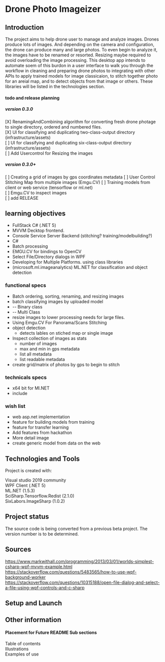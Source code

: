 # Drone Photo Imageizer

## Introduction 
The project aims to help drone user to manage and analyze images. Drones produce lots of images.
And depending on the camera and configuration, the drone can produce many and large photos. To even begin 
to analyze it, the images have to be renamed or resorted. Resizing maybe required to avoid overloading
the image processing. This desktop app intends to automate soem of this burdon in a user interface 
to walk you through the workflow in cleaning and preparing drone photos to integrating with other APIs 
to apply trained models for image classicaion, to stitch together photo for an areial map, and
 to detect objects from that image or others. These libraries will be listed in the technologies section.   


#### todo and release planning

##### version 0.3.0
[X] RenamingAndCombining algorithm for converting fresh drone photage to single directory, ordered and numbered files.  
[X] UI for classifying and duplicating two-class-output directory (infrastructure/assets)  
[ ] UI for classifying and duplicating six-class-output directory (infrastructure/assets)  
[ ] Add Usercontrol for Resizing the images 


##### version 0.3.0+
[ ] Creating a grid of images by gps coordinates metadata 
[ ] User Control Stitching Map from multiple images (Emgu.CV) 
[ ] Training models from client or web service (tensorflow or ml.net)  
[ ] Emgu.CV to inspect images  
[ ] add RELEASE 







## learning objectives
* FullStack C# (.NET 5)
* MVVM Decktop frontend.
* Console Service Server Backend (stitching? training/modelbuilding?)
* C#
* Batch processing
* EMGU.CV for bindings to OpenCV
* Select File/Directory dialogs in WPF
* Developing for Multiple Platforms. using class libraries
* (microsoft.ml.imageanalytics) ML.NET for classification and object detection 

### functional specs
* Batch ordering, sorting, renaming, and resizing images
* batch classifying images by uploaded model
*  -- Binary class
*  -- Multi Class
* resize images to lower processing needs for large files.
* Using Emgu.CV For Panorama/Scans Stitching
* object detection
    * detects lables on stiched map or single image
* Inspect collection of images as stats
  * number of images
  * max and min in gps metadata
  * list all metadata
  * list readable metadata
* create grid/matrix of photos by gps to begin to stitch

### technicals specs 
* x64 bit for Ml.NET
* include 


### wish list
* web asp.net implementation
* feature for building models from training
* feature for transfer learning
* Add features from hackathon 
* More detail image
* create generic model from data on the web  


## Technologies and Tools
Project is created with:  

Visual studio 2019 community  
WPF Client (.NET 5)  
ML.NET  (1.5.3)  
SciSharp.Tensorflow.Redist (2.1.0)   
SixLabors.ImageSharp (1.0.2)  


## Project status
The source code is being converted from a previous beta project. The version number is to be determined.     

## Sources
https://www.markwithall.com/programming/2013/03/01/worlds-simplest-csharp-wpf-mvvm-example.html   
https://stackoverflow.com/questions/5483565/how-to-use-wpf-background-worker  
https://stackoverflow.com/questions/10315188/open-file-dialog-and-select-a-file-using-wpf-controls-and-c-sharp  

## Setup and Launch


## Other information
 
#### Placement for Future README Sub sections  
Table of contents  
Illustrations  
Examples of use  



